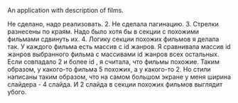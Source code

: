 An application with description of films.

Не сделано, надо реализовать.
2. Не сделала пагинацию.
3. Стрелки разнесены по краям. Надо было хотя бы в секции с похожими фильмами сдвинуть их.
4. Логику секции похожих фильмов я делала так. У каждого фильма есть массив с id жанров. Я сравнивала массив  id жанров выбранного фильма с массивами id жанров всех остальных. Если совпадало 2 и более id , я считала, что фильмы похожие. 
Таким образом, у какого-то фильма 5 похожих, а у какого-то 2. Но стили написаны таким образом, что на самом большом экране у меня ширина слайдера - 4 слайда. И 2 слайда в секции похожих фильмов выглядит убого.
